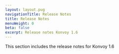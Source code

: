 ```yaml
---
layout: layout.pug
navigationTitle: Release Notes
title: Release Notes
menuWeight: 0
beta: false
excerpt: Release notes Konvoy 1.6
---
```


This section includes the release notes for Konvoy 1.6
